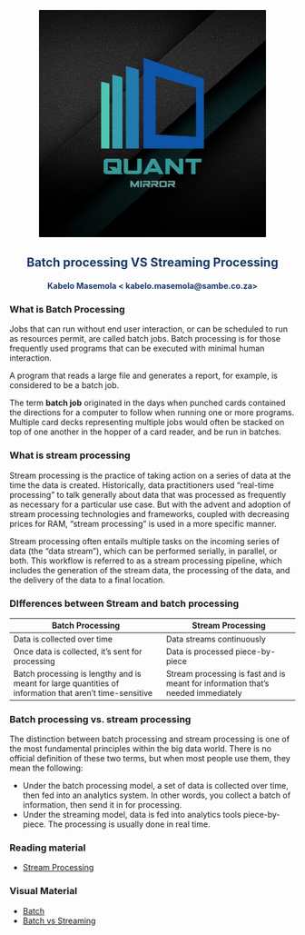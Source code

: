 <p align="center" style="background-color:"><img src="https://raw.githubusercontent.com/quantmirror/notes/master/assets/logo.jpeg?token=GHSAT0AAAAAABSSDUBE4DOCZIWGTDVZ4AZ6YSDD4FQ"  width="400"></p>
<p align="center"><h2 style="color: #193967; text-align: center">
    Batch processing VS Streaming Processing
</h2></p>
<p align="center"><h4 style="color: #193967; text-align: center">
    Kabelo Masemola < kabelo.masemola@sambe.co.za>
</h4></p>


### What is Batch Processing
Jobs that can run without end user interaction, or can be scheduled to run as resources permit, are called batch jobs.
Batch processing is for those frequently used programs that can be executed with minimal human interaction.

A program that reads a large file and generates a report, for example, is considered to be a batch job.


The term **batch job** originated in the days when punched cards contained the directions for a computer to follow when running one or more programs.
Multiple card decks representing multiple jobs would often be stacked on top of one another in the hopper of a card reader, and be run in batches.

### What is stream processing

Stream processing is the practice of taking action on a series of data at the time the data is created. Historically, 
data practitioners used “real-time processing” to talk generally about data that was processed as frequently as necessary for a particular use case.
But with the advent and adoption of
stream processing technologies and frameworks, coupled with decreasing prices for RAM, “stream processing” is used in a more specific manner.


Stream processing often entails multiple tasks on the incoming series of data (the “data stream”), which can be performed serially, in parallel, or
both. This workflow is referred to as a stream processing pipeline, which includes the generation of the stream data, 
the processing of the data, and the delivery of the data to a final location.



### DIfferences between Stream and batch processing
<table>
    <thead>
        <tr>
            <th>Batch Processing</th>
            <th>Stream Processing</th>
       </tr>
    </thead>
    <tbody>
        <tr>
            <td>Data is collected over time	</td>
            <td>Data streams continuously</td>
        </tr>  
        <tr>
            <td>Once data is collected, it’s sent for processing</td>
            <td>Data is processed piece-by-piece</td>
        </tr>
        <tr>
            <td>Batch processing is lengthy and is meant for large quantities of information that aren’t time-sensitive</td>
            <td>Stream processing is fast and is meant for information that’s needed immediately</td>
        </tr>
    </tbody>
</table>

### Batch processing vs. stream processing
The distinction between batch processing and stream processing is one of the most fundamental principles within the big data world.
There is no official definition of these two terms, but when most people use them, they mean the following:
- Under the batch processing model, a set of data is collected over time, then fed into an analytics system. In other words, you collect a batch of information,
  then send it in for processing.
- Under the streaming model, data is fed into analytics tools piece-by-piece. The processing is usually done in real time.



### Reading material
- <a href="https://hazelcast.com/lp/stream-processing-instant-insight-into-data-as-it-flows/?utm_campaign=Stream+Processing&utm_source=google&utm_medium=cpc&utm_term=stream%20processing&utm_content=adgroupid:61010613760%20creative:525642232014%20matchtype:e%20network:g%20device:c%20position:%20placement:&adgroupid=61010613760&creativeid=525642232014&campaignid=1530472473&gclid=CjwKCAjw55-HBhAHEiwARMCszkYYOAWRb61lpboM2aa_TS0qws6cNYmtbxYN0b-IgDJAFmf0s-h4-xoCL7IQAvD_BwE">Stream Processing</a>


### Visual Material 
- <a href="https://www.youtube.com/watch?v=tNWetmyztII" >Batch</a>
- <a href="https://www.youtube.com/watch?v=A3Mvy8WMk04" >Batch vs Streaming </a>
